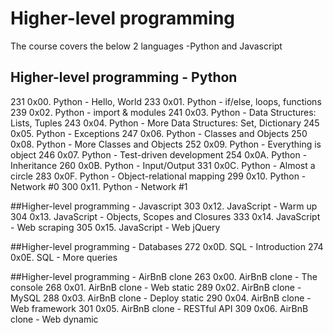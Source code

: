 # Higher-level programming
The course covers the below 2 languages -Python and Javascript

## Higher-level programming - Python
231 0x00. Python - Hello, World
233 0x01. Python - if/else, loops, functions 
239 0x02. Python - import & modules 
241 0x03. Python - Data Structures: Lists, Tuples
243 0x04. Python - More Data Structures: Set, Dictionary 
245 0x05. Python - Exceptions 
247 0x06. Python - Classes and Objects 
250 0x08. Python - More Classes and Objects
252 0x09. Python - Everything is object 
246 0x07. Python - Test-driven development
254 0x0A. Python - Inheritance 
260 0x0B. Python - Input/Output
331 0x0C. Python - Almost a circle
283 0x0F. Python - Object-relational mapping 
299 0x10. Python - Network #0
300 0x11. Python - Network #1 

##Higher-level programming - Javascript
303 0x12. JavaScript - Warm up 
304 0x13. JavaScript - Objects, Scopes and Closures
333 0x14. JavaScript - Web scraping
305 0x15. JavaScript - Web jQuery 

##Higher-level programming - Databases
272 0x0D. SQL - Introduction 
274 0x0E. SQL - More queries 

##Higher-level programming - AirBnB clone
263 0x00. AirBnB clone - The console
268 0x01. AirBnB clone - Web static 
289 0x02. AirBnB clone - MySQL 
288 0x03. AirBnB clone - Deploy static
290 0x04. AirBnB clone - Web framework
301 0x05. AirBnB clone - RESTful API 
309 0x06. AirBnB clone - Web dynamic
